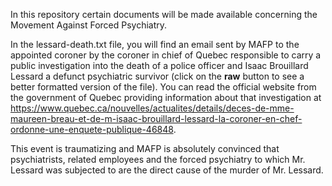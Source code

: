 In this repository certain documents will be made available concerning the Movement Against Forced Psychiatry.

In the lessard-death.txt file, you will find an email sent by MAFP to the appointed coroner by the coroner in chief of Quebec responsible to carry a public investigation into the death of a police officer and Isaac Brouillard Lessard a defunct psychiatric survivor (click on the <b>raw</b> button to see a better formatted version of the file). You can read the official website from the government of Quebec providing information about that investigation at https://www.quebec.ca/nouvelles/actualites/details/deces-de-mme-maureen-breau-et-de-m-isaac-brouillard-lessard-la-coroner-en-chef-ordonne-une-enquete-publique-46848.

This event is traumatizing and MAFP is absolutely convinced that psychiatrists, related employees and the forced psychiatry to which Mr. Lessard was subjected to are the direct cause of the murder of Mr. Lessard.
